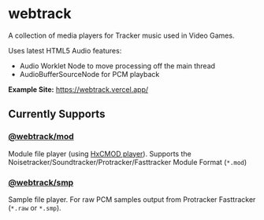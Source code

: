 # webtrack

A collection of media players for Tracker music used in Video Games.

Uses latest HTML5 Audio features:
- Audio Worklet Node to move processing off the main thread
- AudioBufferSourceNode for PCM playback

**Example Site:** https://webtrack.vercel.app/

## Currently Supports

### [@webtrack/mod](./packages/mod/)
Module file player (using [HxCMOD player](https://github.com/jfdelnero/HxCModPlayer)). Supports the Noisetracker/Soundtracker/Protracker/Fasttracker Module Format (`*.mod`)

### [@webtrack/smp](./packages/sample/)
Sample file player. For raw PCM samples output from Protracker Fasttracker (`*.raw` or `*.smp`).
